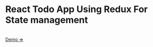 <h1>React Todo App Using Redux For State management</h1>
<br>
 <a href="https://react-redux-todo-me.netlify.app/">Demo =></a>
